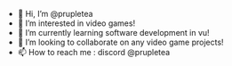 - 👋 Hi, I’m @prupletea
- 👀 I’m interested in video games!
- 🌱 I’m currently learning software development in vu!
- 💞️ I’m looking to collaborate on any video game projects!
- 📫 How to reach me : discord @prupletea

<!---
prupletea/prupletea is a ✨ special ✨ repository because its `README.md` (this file) appears on your GitHub profile.
You can click the Preview link to take a look at your changes.
--->
